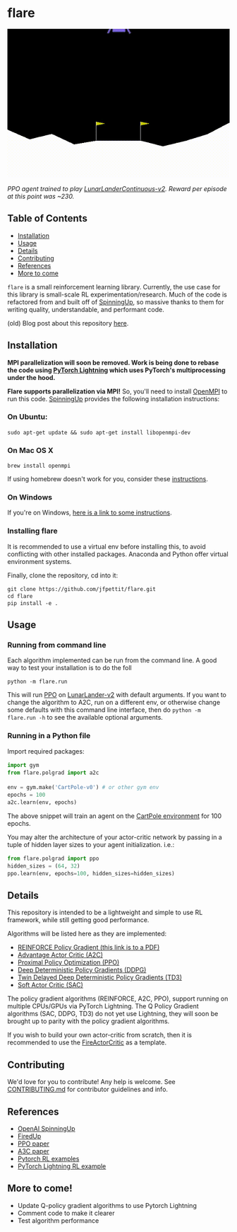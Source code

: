 # flare

![**PPO agent on LunarLanderContinuous-v2**](/src/lunarlandercontinuous.gif)

*PPO agent trained to play [LunarLanderContinuous-v2](https://gym.openai.com/envs/LunarLanderContinuous-v2/). Reward per episode at this point was ~230.*


## Table of Contents
- [Installation](#installation)
- [Usage](#usage)
- [Details](#details)
- [Contributing](./CONTRIBUTING.md)
- [References](#references)
- [More to come](#more-to-come)

```flare``` is a small reinforcement learning library. Currently, the use case for this library is small-scale RL experimentation/research. Much of the code is refactored from and built off of [SpinningUp](https://spinningup.openai.com/en/latest/), so massive thanks to them for writing quality, understandable, and performant code.

(old) Blog post about this repository [here](https://jfpettit.svbtle.com/rlpack).

## Installation

**MPI parallelization will soon be removed. Work is being done to rebase the code using [PyTorch Lightning](https://pytorch-lightning.readthedocs.io/en/latest/) which uses PyTorch's multiprocessing under the hood.**

**Flare supports parallelization via MPI!** So, you'll need to install [OpenMPI](https://www.open-mpi.org/) to run this code. [SpinningUp](https://spinningup.openai.com/en/latest/user/installation.html#installing-openmpi) provides the following installation instructions:

### On Ubuntu:

```
sudo apt-get update && sudo apt-get install libopenmpi-dev
```

### On Mac OS X 

```
brew install openmpi
```

If using homebrew doesn't work for you, consider these [instructions](http://www.science.smith.edu/dftwiki/index.php/Install_MPI_on_a_MacBook).  

### On Windows

If you're on Windows, [here is a link to some instructions](https://nyu-cds.github.io/python-mpi/setup/).

### Installing flare

It is recommended to use a virtual env before installing this, to avoid conflicting with other installed packages. Anaconda and Python offer virtual environment systems.

Finally, clone the repository, cd into it: 

```
git clone https://github.com/jfpettit/flare.git
cd flare
pip install -e .
```

## Usage

### Running from command line

Each algorithm implemented can be run from the command line. A good way to test your installation is to do the foll

```
python -m flare.run
```

This will run [PPO](https://arxiv.org/abs/1707.06347) on [LunarLander-v2](https://gym.openai.com/envs/LunarLander-v2/) with default arguments. If you want to change the algorithm to A2C, run on a different env, or otherwise change some defaults with this command line interface, then do ```python -m flare.run -h``` to see the available optional arguments.

### Running in a Python file

Import required packages:

```python
import gym
from flare.polgrad import a2c 

env = gym.make('CartPole-v0') # or other gym env
epochs = 100
a2c.learn(env, epochs)
```

The above snippet will train an agent on the [CartPole environment](http://gym.openai.com/envs/CartPole-v1/) for 100 epochs. 

You may alter the architecture of your actor-critic network by passing in a tuple of hidden layer sizes to your agent initialization. i.e.:

```python
from flare.polgrad import ppo 
hidden_sizes = (64, 32)
ppo.learn(env, epochs=100, hidden_sizes=hidden_sizes)
```

## Details

This repository is intended to be a lightweight and simple to use RL framework, while still getting good performance.

Algorithms will be listed here as they are implemented: 

- [REINFORCE Policy Gradient (this link is to a PDF)](https://people.cs.umass.edu/~barto/courses/cs687/williams92simple.pdf)
- [Advantage Actor Critic (A2C)](https://arxiv.org/abs/1602.01783)
- [Proximal Policy Optimization (PPO)](https://arxiv.org/abs/1707.06347)
- [Deep Deterministic Policy Gradients (DDPG)](https://arxiv.org/abs/1509.02971)
- [Twin Delayed Deep Deterministic Policy Gradients (TD3)](https://arxiv.org/abs/1802.09477)
- [Soft Actor Critic (SAC)](https://arxiv.org/abs/1801.01290)

The policy gradient algorithms (REINFORCE, A2C, PPO), support running on multiple CPUs/GPUs via PyTorch Lightning. The Q Policy Gradient algorithms (SAC, DDPG, TD3) do not yet use Lightning, they will soon be brought up to parity with the policy gradient algorithms.

If you wish to build your own actor-critic from scratch, then it is recommended to use the [FireActorCritic](https://github.com/jfpettit/flare/blob/master/flare/kindling/neuralnets.py#L143) as a template.


## Contributing

We'd love for you to contribute! Any help is welcome. See [CONTRIBUTING.md](./CONTRIBUTING.md) for contributor guidelines and info.

## References
- [OpenAI SpinningUp](https://spinningup.openai.com/en/latest/)
- [FiredUp](https://github.com/kashif/firedup)
- [PPO paper](https://arxiv.org/abs/1707.06347)
- [A3C paper](https://arxiv.org/abs/1602.01783)
- [Pytorch RL examples](https://github.com/pytorch/examples/tree/master/reinforcement_learning)
- [PyTorch Lightning RL example](https://github.com/PyTorchLightning/pytorch-lightning/blob/master/pl_examples/domain_templates/reinforce_learn_Qnet.py)

## More to come!
- Update Q-policy gradient algorithms to use Pytorch Lightning
- Comment code to make it clearer
- Test algorithm performance
